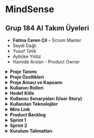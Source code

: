 # MindSense

##  Grup 184 AI Takım Üyeleri

- **Fatma Ceren Çil** – Scrum Master  
- Seydi Dağlı  
- Yusuf Tetik  
- Aybüke Yıldız  
- Hamide Arslan  - Product Owner



<details>
<summary><strong> Proje Tanımı</strong></summary>


MindSense, ilkokul ve ortaokul düzeyindeki öğrencilerin dijital ortamda bireysel ders çalışmasını destekleyen; yapay zekâ destekli, yazılı ve sesli etkileşime açık, duygusal durum farkındalığı yüksek bir eğitim platformudur.

Uygulama, öğrencinin seçtiği konularda etkileşimli olarak soru sorar ve öğrencinin verdiği cevapları yazılı veya sesli olarak analiz eder. Eğer öğrenci, öfke, üzüntü, kaygı, stres veya depresyon gibi olumsuz duygular taşıyorsa, sistem öncelikle öğrenciye uygun destekleyici yanıtlar üretir. Eğer bu durum devam ediyorsa veya risk düzeyi artıyorsa, ilgili okulun rehberlik servisine otomatik uyarı sistemi üzerinden bildirim gönderir.

MindSense, öğrenci performansını sadece akademik açıdan değil, psikolojik refah açısından da izleyen, Türkiye'de geliştirilen hibrit (eğitim + rehberlik destekli) yapay zekâ tabanlı okul içi rehberlik bildirim sistemine sahip eğitim teknolojisidir. Bu yönüyle bireysel farklılıklara saygı duyar, öğrencinin duygusal sesini dijital ortamda görünür kılar.

Uygulama, yapay zekâyı sadece bilgi üretiminde değil, aynı zamanda duygu analizi, rehberlik entegrasyonu ve otomatik yönlendirme mekanizması ile sosyal fayda yaratacak biçimde kullanır.



</details>

<details>
<summary><strong> Proje Özellikleri </strong></summary>

 **Konu Bazlı Dijital Etkileşim:**  
  Öğrenci, öğrenmek istediği dersi ve konuyu platform üzerinde seçer. Uygulama, konuya özel olarak yapılandırılmış soru–yanıt döngüsü başlatır.

- **Yapay Zekâ Destekli Öğrenme:**  
  LLM (Large Language Model) altyapısı ile öğrencinin verdiği yanıtlar değerlendirilir. Yanıtlara göre detaylı geri bildirimler ve takip soruları sunulur.

- **Duygu Analizi (Emotion Analysis):**  
  Öğrencinin verdiği yazılı veya sesli yanıtlar, DistilBERT Emotion modeli ile analiz edilir. Duygular (üzgün, öfkeli, stresli, kararsız vb.) sınıflandırılır.

- **Destekleyici Yanıtlar:**  
  Öğrencinin duygusal durumuna göre, pozitif geri bildirimler, motivasyon mesajları ve stres azaltıcı öneriler sistem tarafından otomatik olarak sunulur.

- **Rehberlik Sistemi Uyarı Mekanizması:**  
  Öğrencinin duygusal risk durumu eşik değeri aştığında, sistem bu durumu rehber öğretmen ekranına bildirim olarak iletir.

- **Sesli Yanıt ve Ses Tanıma:**  
  Öğrenci isterse mikrofon ile konuşarak da yanıt verebilir. Sistem bu sesi yazıya dönüştürüp analiz eder ve sesli yanıtla geri döner.

- **Farklı Rol ve Ekranlar:**  
  - **Öğrenci Paneli:** Konu seçimi, yanıt alanı, sesli yanıt butonları  
  - **Rehber Öğretmen Paneli:** Bildirimler, öğrenci duygu geçmişi ve müdahale seçenekleri  


- **Veri Güvenliği ve Loglama:**  
  Tüm analizler anonimleştirilmiş şekilde kayıt altına alınır. Kullanıcı verileri şifrelenerek saklanır.

- **Gelişmiş Geri Bildirim Motoru:**  
  Sistem, öğrencinin hem doğru–yanlış yanıtlarını hem de duygusal durumunu birleştirerek yönlendirmeleri buna göre üretir.

</details>

<details>
<summary><strong> Proje Amacı ve Kapsamı</strong></summary>

**Amaçlar:**
- Öğrencilerin bireysel öğrenme deneyimini iyileştirmek
- Cevaplardan duygusal durum tespiti yapmak
- Rehberlik birimlerine erken uyarı sistemleri sunmak

**Kapsam:**
- AI destekli soru–cevap mekanizması
- Yazılı ve sesli yanıtların duygusal analizi
- Rehber öğretmen bildirim sistemi
- Web arayüzü (Streamlit ile)
- Sesli iletişim modülü (girdi ve çıktı)
- Gelişmiş loglama ve kullanım analitiği

</details>


<details>
<summary><strong> Kullanıcı Rolleri</strong></summary>

| Rol               | Açıklama                                                                 |
|------------------|--------------------------------------------------------------------------|
| Öğrenci          | Sisteme giriş yaparak chatbot üzerinden ders çalışır ve analiz edilir.  |
| Rehber Öğretmen  | Riskli durumlarda öğrencilerle ilgili bildirim alır ve takip yapar.      |
| Sistem Yöneticisi| Kullanıcı yönetimi ve genel sistem kontrolünü sağlar.                    |
| Geliştirici      | Yazılım altyapısını geliştirir ve sistem entegrasyonlarını yürütür.      |
</details>


<details>
<summary><strong> Hedef Kitle</strong></summary>

- İlkokul, ortaokul düzeyindeki öğrenciler  
- Rehber öğretmenler ve okul psikolojik danışmanları  
- Eğitim kurumları (resmî veya özel)  
- Uzaktan eğitim sistemleri  
- Eğitim teknolojileri alanında çalışan geliştiriciler

</details>

<details>
<summary><strong> Kullanıcı Senaryoları (User Story)</strong></summary>

### Öğrenci (Primary User)
- Derse başlamadan önce duygusal durumumu analiz eden bir sistem kullanmak istiyorum ki sistem bana uygun bir içerik ve yaklaşım sunabilsin.
- Her ders için ayrı ayrı asistanla konuşmak istiyorum ki dersi daha iyi kavrayabileyim.
- Sorduğum sorulara yazılı ve sesli cevaplar alabilmek istiyorum ki anlamadığım noktaları daha net anlayabileyim.
- Asistanın beni anlamadığını hissettiğimde tekrar açıklamasını isteyebileyim ki öğrenme sürecim kesintiye uğramasın.

### Öğretmen
- Öğrencilerimin sistemdeki etkileşimlerini görmek istiyorum ki kimlerin desteğe ihtiyacı olduğunu anlayabileyim.
- Öğrencinin verdiği yanıtların hangi konularda eksik olduğunu görebilmek istiyorum ki bireysel destek sağlayabileyim.

### Rehber Öğretmen / Psikolojik Danışman
- Riskli duygusal duruma sahip öğrencilere ilişkin bildirim almak istiyorum ki erken müdahale edebileyim.
- Sistem tarafından analiz edilen duygusal durum geçmişini görebilmek istiyorum ki öğrencinin gelişimini uzun vadede izleyebileyim.

### Sistem Yöneticisi / Geliştirici
- Kullanıcı rollerini yönetebilmek istiyorum ki öğrenci, öğretmen ve danışmanlara uygun haklar verebileyim.
- Sistem loglarını takip edebilmek istiyorum ki sorun çıktığında hızlıca müdahale edebileyim.
- Kullanıcıdan gelen metni duygu analizine gönderen bir API yazmak istiyorum ki her mesajda öğrencinin ruh hali anlaşılabilsin.
</details>


<details>
<summary><strong> Kullanılan Teknolojiler</strong></summary>

## Kullanılan Teknolojiler

Tüm teknolojiler ücretsiz açık kaynaklıdır veya ücretsiz kullanım kontenjanı dahilindedir.

### Genel Teknoloji Tablosu

| Katman / Alan        | Teknoloji / Araçlar                    | Açıklama |
|----------------------|----------------------------------------|----------|
| Backend              | FastAPI                                | Python tabanlı hızlı ve modern web çatısı |
| Frontend             | Streamlit (veya Gradio)                | Web tabanlı etkileşimli kullanıcı arayüzü |
| Veritabanı           | PostgreSQL               | Kullanıcı ve içerik verilerinin saklanması |
| LLM (Yanıt Üretimi)  | Ollama – Gemma 3B (lokal), Gemini 1.5 Pro (bulut) | Chatbot yanıtları ve yönlendirme önerileri |
| Duygu Analizi (NLP)  | HuggingFace – DistilBERT Emotion       | Öğrenci metinlerinden duygu durumu tahmini |
| Ses Tanıma (STT)     | OpenAI Whisper veya Vosk               | Öğrenci sesli yanıtlarının metne dönüştürülmesi |
| Sesli Yanıt (TTS)    | gTTS, Tortoise TTS                     | Chatbot yanıtlarının sese dönüştürülmesi |
| Bildirim Sistemi     | E-posta API, Admin Panel               | Rehber öğretmene uyarı gönderme mekanizması |
| Loglama              | JSON formatında kayıt (timestamp + duygu + metin) | Öğrenci etkileşim geçmişi ve analiz raporları |
| Hosting / Deployment | Vercel (Frontend), Render (Backend)    | Projenin canlı ortama aktarılması |
| Proje Yönetimi       | Miro, GitHub Projects                  | Scrum yönetimi, sprint planlaması |
| Sürüm Kontrolü       | Git + GitHub                           | Kod versiyonlama ve takım içi iş birliği |


</details>
<details>
  <summary><strong> Miro Link </strong></summary>
  https://miro.com/welcomeonboard/SEw5bGFBK1pLZ1R4a050QnBsSk9Wc0R6WXN0clpoemt4M25zTW1YdUJuV3FSNnFnNDM3bUxmMkNQRW1BbS9aNHZZQTZmL1NlNXJ6ZFU4R0RhelhtRGRDK3V4S2N5UE05MC9haWVBZmJQWXk4TS9KbG16MHJyTTVjS3VpM3JIVEphWWluRVAxeXRuUUgwWDl3Mk1qRGVRPT0hdjE=?share_link_id=888493269890
</details>
<details>
<summary><strong>Product Backlog</strong></summary>

MindSense, öğrencilerin duygusal durumlarına duyarlı bir yapay zekâ destekli eğitim platformudur. Bu Product Backlog, Scrum metodolojisine uygun şekilde tüm iş paketlerini, kullanıcı ihtiyaçlarını ve teknik modülleri kapsamaktadır.


##  Product Backlog Tablosu

| ID | İş Kalemi | Öncelik | Açıklama |
|----|-----------|----------|-----------|
| PB-01 | Proje fikrinin netleştirilmesi | Yüksek | Eğitim temelli, duygusal analiz yapan bir sistem olarak MindSense projesi belirlendi. |
| PB-02 | Scrum rolleri atanması | Yüksek | Scrum Master, Product Owner ve diğer takım üyeleri netleştirildi. |
| PB-03 | Miro üzerinden Sprint planlaması yapılması | Yüksek | Sprint 1 oluşturuldu, görevler Sprint Backlog’a aktarıldı. |
| PB-04 | Product Backlog’un hazırlanması | Yüksek | Tüm iş paketleri listelendi ve sıralandı. |
| PB-05 | Kullanıcı personalarının belirlenmesi | Yüksek | Öğrenci, öğretmen, rehber öğretmen ve sistem yöneticisi rolleri oluşturuldu. |
| PB-06 | Kullanıcı hikâyelerinin yazılması (User Story) | Yüksek | Her rol için sistemden beklenen davranışlar detaylıca yazıldı. |
| PB-07 | Kullanılacak teknolojilerin kararlaştırılması | Yüksek | FastAPI, Streamlit, Whisper, HuggingFace, Supabase gibi teknolojiler seçildi. |
| PB-08 | Genel sistem akış diyagramının çizilmesi | Yüksek | Kullanıcıdan giriş → duygu analizi → sistem yanıtı süreci görselleştirildi. |
| PB-09 | Wireframe taslaklarının hazırlanması | Orta | Öğrenci arayüzüne dair 3 taslak wireframe geliştirildi. |
| PB-10 | Readme dosyasının oluşturulması | Yüksek | Projenin tüm içeriği markdown dosyasına aktarıldı. |
| PB-11 | Kurulum talimatlarının yazılması | Orta | Gerekli Python kütüphaneleri, model entegrasyonu ve ortam yapılandırması açıklandı. |
| PB-12 | Loglama sistemi için temel yapı kurulması | Orta | Kullanıcının mesajı, duygusu ve zaman bilgisi JSON olarak saklanacak. |
| PB-13 | Sesli yanıt sistemi entegrasyonu (TTS) | Orta | gTTS veya Tortoise ile öğrenciye sesli geri dönüş sağlanması planlandı. |
| PB-14 | Sesli giriş alma modülü (STT) | Orta | Whisper ile öğrencinin sesli giriş yapabilmesi sağlanacak. |
| PB-15 | İlk chatbot prototipinin oluşturulması | Yüksek | En temel haliyle kullanıcı mesajı → yanıt döngüsü oluşturuldu. |
| PB-16 | Duygu analiz modülü entegrasyonu | Yüksek | HuggingFace – DistilBERT Emotion modeliyle metinden duygu analizi yapılacak. |
| PB-17 | Riskli duygu durumlarında uyarı sistemi | Yüksek | “anger”, “sadness”, “fear” gibi etiketlerde sistemin tepki vermesi sağlanacak. |
| PB-18 | Rehber öğretmene bildirim modülü | Yüksek | Riskli öğrenciler için bildirim ekranı veya mail entegrasyonu geliştirilecek. |
| PB-19 | Öğrencinin duygu geçmişi izleme sayfası | Düşük | Öğrencinin duygu geçmişi grafiksel olarak sunulacak. |
| PB-20 | Chatbot'un hata anında kullanıcıyı yönlendirmesi | Orta | Cevaplayamadığında tekrar deneme veya açıklama isteyebilecek. |
| PB-21 | Konu bazlı içerik akışı oluşturulması | Yüksek | Öğrenci, istediği dersi seçebilecek ve asistan bu konudan sorumlu olacak. |
| PB-22 | Her konu için ayrı asistanın tanımlanması | Orta | “Matematik Asistanı”, “Fen Asistanı” gibi farklı kimliklerde konuşmalar. |
| PB-23 | Öğretmen için öğrenci rapor ekranı | Orta | Öğretmen, öğrencilerin hangi konularda zorlandığını görebilecek. |
| PB-24 | Admin için kullanıcı yönetimi paneli | Orta | Kullanıcılar ve yetkileri yönetilebilecek. |
| PB-25 | Geliştirici API dokümantasyonunun yazılması | Düşük | Sistemin entegrasyonunu kolaylaştırmak için açıklamalar hazırlanacak. |
| PB-26 | Arayüz stil dosyalarının organize edilmesi | Orta | UI/UX temiz ve sade bir yapıya kavuşacak. |
| PB-27 | Uygulama ekran kayıtları ve demoların oluşturulması | Düşük | Projenin tanıtımı için kullanılacak demo videolar planlandı. |
| PB-28 | Tüm çıktıların `docs/` klasörüne taşınması | Orta | Sprint içeriği, wireframe, toplantı SS’leri bu klasörde tutulacak. |
| PB-29 | Toplantı notlarının görsellerle belgelenmesi | Orta | WhatsApp ve Google Meet toplantı çıktılarına README’den bağlantı verilecek. |
| PB-30 | Sprint puanlama ve burndown chart hazırlanması | Orta | Her sprint için ağırlıklandırılmış görev puanları ve ilerleme grafiği oluşturulacak. |
| PB-31 | GitHub proje yapısının organizasyonu | Yüksek | Tüm klasörler, dosya isimlendirmeleri ve içerikler düzenlenecek. |
| PB-32 | Proje tanıtım sunumunun hazırlanması | Düşük | Demo günü için proje özelliklerini anlatan sunum hazırlanacak. |
| PB-33 | Sesli girdilerden gelen duygu analiz testi | Yüksek | STT modülünden gelen verilerin duygu modeline entegrasyonu sağlanacak. |
| PB-34 | Model karşılaştırması: DistilBERT vs alternatif | Orta | Hangi modelin daha uygun olduğu test edilecek. |
| PB-35 | Geliştirici test ortamı kurulumu | Orta | Her modül ayrı ayrı test edilerek birleştirilecek. |
| PB-36 | Test kullanıcıları ile erken kullanım denemesi | Düşük | Öğrenci rolündeki birkaç kişi ile kullanım testi yapılacak. |
| PB-37 | Sistem cevap süresi ve kararlılık testi | Orta | Özellikle TTS ve duygu analizi süresi test edilecek. |
| PB-38 | Modelin yanlış duygu tahmininde davranışı | Orta | Yanlış analizde sistemin toleranslı yanıt vermesi sağlanacak. |
| PB-39 | Erişilebilirlik testleri (A11Y) | Düşük | Engelli kullanıcılar için temel kontroller yapılacak. |
| PB-40 | Proje sonuç raporu ve kapanış dökümanları | Düşük | Projenin çıktıları belgelenerek kapanışı yapılacak. |


</details>

<details>
<summary><strong> Sprint 1</strong></summary>
  
## Sprint 1: Proje Planlama ve Hazırlık Süreci

Bu sprintte, proje fikrinin netleştirilmesi, ekip rollerinin belirlenmesi, teknolojik altyapının kararlaştırılması ve temel arayüz taslaklarının oluşturulması hedeflenmiştir.

### Tamamlanan Başlıca Çalışmalar

- **Proje fikri belirlendi:** Eğitim odaklı bir yapay zekâ destekli sistem geliştirme kararı alındı. Öğrencilerin verdiği yazılı veya sesli cevaplara göre duygu analizi yapılacak; depresif, öfkeli veya üzgün gibi durumlar algılandığında destek mesajı gösterilecek veya rehber öğretmene bildirim gönderilecek.
- **Ekip rolleri tanımlandı:** Scrum Master, Product Owner ve geliştirici ekip üyeleri belirlendi. 
- **Kullanılacak teknolojiler seçildi:** Streamlit, Whisper, gTTS, DistilBERT Emotion, Gemini 1.5 Pro gibi çözümler üzerinden çalışılmasına karar verildi. 
- **UI wireframe taslakları oluşturuldu:** Öğrenci arayüzü, konu seçim ekranı ve sohbet ekranı gibi temel bölümler için ilk taslaklar çizildi.
- **Miro üzerinden planlama yapıldı:** Sprint backlog oluşturuldu, görevler dağıtıldı ve ilerleme burndown chart ile takip edildi.
- **Chatbot modülünün temel yapısı hazırlandı:** Öğrenci mesajlarını alıp duygu analizine gönderme süreci prototip düzeyde kurgulandı.
- **Scrum belgeleri toplandı:** Toplantı notları, görev dağılımı ekran görüntüleri ve wireframe tasarımları arşivlendi.

### Sprint 1 Belgeleri ve Ekran Görüntüleri

Aşağıdaki belgeler, Sprint 1 süresince yapılan planlamaları ve çalışmaları belgelemektedir:

#### Miro Panosu ve Sprint Planlaması

- 📌 [Miro Sprint Panosu 1](docs/sprint1/miro_board_1.png)  
- 📌 [Miro Sprint Panosu 2](docs/sprint1/miro_board_2.png)

#### UI Wireframe Tasarımları

- 🖼️ [Wireframe – Ana Sayfa](wireframes/wireframe_1.png.jpg)  
- 🖼️ [Wireframe – Chatbot Ekranı](wireframes/wireframe_2.png.jpg)  
- 🖼️ [Wireframe – Konu Seçimi](wireframes/wireframe_3.png.jpg)

#### Takım İletişimi – Toplantılar ve Notlar

- 🗨️ [WhatsApp Notları 1](docs/whatsapp_1.png.png)  
- 🗨️ [WhatsApp Notları 2](docs/whatsapp_2.png.png)  
- 🗨️ [WhatsApp Notları 3](docs/whatsapp_3.png.png)  
- 🗨️ [WhatsApp Notları 4](docs/whatsapp_4.png.png)  
- 🗨️ [WhatsApp Notları 5](docs/whatsapp_5.png.png) 
- 💻 [Meet Toplantısı – Ekip Planlama 1](docs/meet_1.png.png)  
- 💻 [Meet Toplantısı – UI Tartışması 2](docs/meet_2.png.png)


### Sprint 1 Değerlendirmesi

Sprint 1 sonunda proje yönü ve çalışma düzeni netleştirilmiş, geliştirme için gerekli planlama tamamlanmıştır. Bu sprintin sonunda ekip olarak odaklandığımız başlıca çıktı, doğru hedefe odaklanmak ve sürdürülebilir bir geliştirme süreci oluşturmaktı. Eksik kalan tüm detaylar Sprint 2’ye aktarılacaktır.


Aşağıda, Sprint 1 sürecinde takımımızın performansını değerlendiren 100 puanlık bir skorlama tablosu yer almaktadır. Her bir kriter, sürecin önemli bir yönünü temsil etmekte ve 20 puan üzerinden değerlendirilmiştir.

| Kriter                         | Açıklama                                                                 | Puan (20 üzerinden) |
|-------------------------------|--------------------------------------------------------------------------|---------------------|
| Takım içi iletişim            | WhatsApp, Google Meet, görev takibi ne kadar düzenli yapıldı?           | 20                  |
| Scrum uygulamalarına uygunluk | Scrum Master & PO seçimi, görev dağılımı, burndown chart oluşturma vs.  | 18                  |
| Belgelendirme kalitesi        | README yapısı, User Story, teknoloji tablosu, kullanım talimatları vs.  | 20                  |
| UI/Wireframe çıktıları        | Wireframe dosyaları, genel kullanıcı akışı, prototip kalitesi           | 17                  |
| Zamanında tamamlama           | Sprint görevlerinin belirtilen sürede tamamlanması                      | 17                  |
| **Toplam**                    |                                                                          | **92 / 100**        |

> Sprint 1 başarıyla tamamlanmıştır. Takım, planlanan işlerin büyük bölümünü zamanında tamamlamış ve Scrum metodolojisine uygun şekilde ilerlemiştir.
[Burndown Chart](docs/sprint1_burndown_chart.png)

# Sprint 1 Retrospective 
##  Neler İyi Gitti? 

- Takım üyeleri arasında iletişim ve görev paylaşımı şeffaf ve dengeliydi.
- Miro üzerinden yürütülen planlama toplantıları düzenli ve verimli geçti.
- Proje klasör yapısı ve temel dosyalar zamanında oluşturuldu.
- Tüm wireframe’ler sprint sonuna kadar tamamlandı ve kullanılabilir hale getirildi.
- Chatbot için kullanılacak örnek soru-cevap metinleri başarıyla toplandı.
- Gradio tabanlı chatbot arayüzü ilk taslağı oluşturuldu.
- Öğrenci senaryoları, kullanıcı ihtiyaçlarına uygun şekilde tanımlandı.
- Kullanıcıdan duygu analizi yapacak temel yapı hakkında fikir birliği sağlandı.
- GitHub dosya yapısı ve commit yönetimi temiz ve düzenli olarak sürdürüldü.
- Tüm planlanan görevler zamanında teslim edildi, eksik kalmadı.

##  Neler Geliştirilebilir?

İlk sprint sürecinde planlanan tüm görevler zamanında tamamlandı ve ekip içi koordinasyon güçlüydü. Bu sprint özelinde öne çıkan belirgin bir aksaklık yaşanmadı. Takım yapısının sağlıklı ilerlemesi için benzer disiplinin gelecek sprintlerde de sürdürülmesi hedeflenmektedir.

## Gelecek Sprintlerde Hedefler 

- Chatbotun daha gelişmiş sürümünün tamamlanması (doğrudan kullanıcı ile yazılı iletişim kurulabilmesi).
- Duygu analiz modülünün temel algoritmalarının hazırlanması.
- Backend ve frontend yapılarına dair temel dosya ve fonksiyonların başlatılması.
- Öğrencinin verdiği yanıtlardan duygu analizini çalıştıran ilk versiyonun tamamlanması.
- Chatbotun verdiği yanıtları öğrencinin duygusal durumuna göre uyarlayan ilk versiyonun yazılması.
- Kullanıcıdan gelen verilerin daha iyi sınıflandırılabilmesi için test datası ve label örneklerinin hazırlanması.




</details>
<details>
<summary><strong> Sprint 2 </strong></summary>

Bu sprintte, duygu analiz modülünün tam entegre şekilde çalışması, chatbotun duygusal bağlama göre yanıt verebilmesi, veritabanı log sisteminin oluşturulması ve öğrenci/öğretmen paneline ait UI ekranlarının tamamlanması hedeflenmiştir.



### Tamamlanan Başlıca Çalışmalar

**Duygu Analizi Modülü:**
- Emotion API sistemi projeye entegre edildi.
- Öğrenci mesajlarındaki duygu (üzgün, öfkeli, mutlu vb.) sınıflandırmaları yapıldı.
- Riskli duygular için düşük/orta/yüksek eşik sistemi tanımlandı.
- Duygular zaman damgalı olarak kaydedilip loglandı.

**Chatbot Geliştirme:**
- Langchain framework ile chatbot pipeline’ı oluşturuldu.
- Prompt sistemine duygusal bağlam tanıma özelliği eklendi.
- Öğrenci mesajlarına göre farklı duygu türlerine özgü yanıtlar üretildi.
- LLM tabanlı hafıza sistemi (Langchain memory) entegre edildi.
- TTS modülü planlandı ancak uygulaması Sprint 3’e aktarıldı.

**Veritabanı ve Backend:**
- SQLite tabanlı veritabanı yapısı oluşturuldu.
- `users`, `chat_logs`, `emotion_logs` gibi tablolar tanımlandı.
- Otomatik log kayıt sistemi geliştirildi.
- Backend üzerinden duygu ve mesaj verileri kolay filtrelenebilir hâle getirildi.

**Frontend/UI:**
- Öğrenci paneli wireframe’leri tamamlandı:
  - Giriş (Login) ekranı
  - Kayıt (Sign Up) ekranı
  - Ana ekran (Chatbot + Anket modülü)
- Öğretmen paneli tasarlandı:
  - Öğrenci geçmişi görünümü
  - Riskli durum filtreleme ekranı
- Renk paleti, buton stilleri ve uyarı bileşenleri belirlendi.
- Tüm tasarımlar Miro panosuna eklendi ve ekran görüntüleri `docs/` klasörüne aktarıldı.

**Yönetim ve Planlama:**
- Sprint 2 planlaması yapıldı ve Miro panosuna işlendi.
- WhatsApp üzerinden görev paylaşımı ve senkronizasyon sağlandı.
- 5 adet Google Meet toplantısı gerçekleştirildi.
- Tüm toplantı ve iletişim çıktılarına ait ekran görüntüleri `docs/` alt klasörlerinde saklandı.
- Burndown chart güncellendi.

<details>
<summary><strong> Sprint 2 Belgeleri ve Ekran Görüntüleri</strong></summary>

**📌 Miro Panosu ve Sprint Planlaması**  
- ![Miro1](docs/sprint2/Miro1.png)  
- ![Miro2](docs/sprint2/Miro2,.png)  
- ![Miro3](docs/sprint2/Miro3.png)
- - ![Miro3](docs/sprint2/Miro4.png)

**🖼️ UI ve Chatbot Ekranları**  
- ![Chatbot Streamlit](docs/sprint2/ChatbotStreamlit.png)  

#### Öğrenci Paneli
- 🖼️ ![Ana Ekran – Chatbot](docs/sprint2/Chatbot%20Streamlit.png)
- 🖼️ ![Frontend 1](docs/sprint2/frontend1.jpg)
- 🖼️ ![Frontend 2](docs/sprint2/frontend2.jpg)
- 🖼️ ![Frontend 3](docs/sprint2/frontend3.jpg)

#### Öğrenci Anket ve Sesli Etkileşim
- 🖼️ ![Frontend 4](docs/sprint2/frontend4.jpg)
- 🖼️ ![Frontend 5](docs/sprint2/frontend5.jpg)

#### Öğretmen Paneli
- 🖼️ ![Frontend 6](docs/sprint2/frontend6.jpg)

**🗨️ WhatsApp Görev Paylaşımları**  
- ![WhatsApp1](docs/sprint2/Whatsapp1.png)  
- ![WhatsApp2](docs/sprint2/Whatsapp2.png)  
- ![WhatsApp3](docs/sprint2/Whatsapp3.png)

**💻 Toplantı Kayıtları**  
- ![Toplantı1](docs/sprint2/Toplantı.png)  
- ![Toplantı2](docs/sprint2/Toplantı2.png)

</details>


### Sprint 2 Değerlendirmesi

Sprint 2 sonunda sistemin ilk tam çalışan iskeleti ortaya çıkarılmış, öğrenci mesajlarının işlenmesi, duygusal analizden geçmesi ve uygun yanıtın chatbot tarafından verilmesi başarıyla gerçekleştirilmiştir. Öğretmen ve öğrenci arayüzlerinin tüm temel ekranları tamamlanmış; backend ve veritabanı tarafı da üretim düzeyinde çalışabilir hale getirilmiştir.

Sprint boyunca ekip disiplinli, koordine ve planlı bir şekilde ilerlemiştir. Geliştirme çıktılarının tamamı hem görseller hem dosyalar halinde belgelenmiştir.

Aşağıda takımın performansını değerlendiren bir tablo yer almaktadır:

<details>
<summary><strong>🔍 Sprint 2 Görev Bazlı Skorlama Tablosu</strong></summary>

### 📊 Görev Bazlı Performans Tablosu

#### 🧠 Duygu Analizi Sistemi

| Modül                 | Görev                           | Durum | Açıklama                                                           | Puan |
|-----------------------|----------------------------------|-------|--------------------------------------------------------------------|------|
| Duygu Analizi Sistemi | Test için veri seti hazırlanması | ✅    | Örnek cümleler ve duygu senaryoları oluşturuldu.                  | 5    |
|                       | Emotion API Entegrasyonu         | ✅    | DistilBERT modeli ile duygu API’si başarıyla kuruldu.             | 5    |
|                       | Duygu Analizi Sınıflandırması    | ✅    | Anger, sadness vb. etiket sistemi geliştirildi.                   | 5    |
|                       | Kritik Durum Eşikleri            | ✅    | Risk seviyeleri (düşük–orta–yüksek) sınıflandırıldı.              | 5    |
|                       | Duygu Loglama                    | ✅    | Timestamp’li duygu kaydı başarıyla oluşturuldu.                   | 5    |

#### 👨‍🏫 Öğrenci & Öğretmen Paneli

| Modül                  | Görev             | Durum | Açıklama                                                    | Puan |
|------------------------|-------------------|-------|-------------------------------------------------------------|------|
| Öğrenci & Öğretmen Paneli | Öğrenci Paneli    | ✅    | Giriş, kayıt, anasayfa gibi tüm bileşenler hazırlandı.      | 5    |
|                        | Kullanıcı Rolleri | ✅    | Öğrenci, öğretmen ve admin rolleri tanımlandı.              | 5    |

#### 🎨 Frontend

| Modül     | Görev                          | Durum | Açıklama                                                               | Puan |
|-----------|--------------------------------|-------|------------------------------------------------------------------------|------|
| Frontend  | Giriş Yap Sayfası              | ✅    | Öğrenci giriş sayfası tasarlandı (`Ekran görüntüsü.png`).             | 5    |
|           | Kayıt Olma Sayfası            | ✅    | Kayıt sayfası tamamlandı.                                              | 5    |
|           | Öğrencinin Chatbot ile Etkileşimi | ✅ | Chat ekranı aktif ve kullanılabilir durumda.                          | 5    |

#### 🗃️ Veritabanı & Veri Yönetimi

| Modül                    | Görev                        | Durum | Açıklama                                                                 | Puan |
|--------------------------|------------------------------|-------|--------------------------------------------------------------------------|------|
| Veritabanı & Veri Yönetimi | Veritabanı Şeması            | ✅    | `users`, `chat_logs`, `emotion_logs` tabloları oluşturuldu.              | 5    |
|                          | DB Kurulumu ve Bağlantı      | ✅    | SQLite üzerinden bağlantılar kuruldu.                                    | 5    |
|                          | Timestamp ile Duygu Loglama  | ✅    | Tüm loglar zaman bilgisiyle kaydedildi.                                  | 5    |
|                          | Öğrenci Cevaplarının Kaydı   | ✅    | Mesaj verileri veritabanına başarıyla aktarıldı.                         | 5    |
|                          | Rol Bazlı Kullanıcı Saklama  | ✅    | Kullanıcı rolleri veritabanında ayrı tutuluyor.                          | 5    |
|                          | Test Amaçlı DB Kullanımı     | ✅    | İlk test bağlantıları başarıyla çalıştırıldı.                            | 5    |

#### 🗂️ Yönetim & Belgeler

| Modül              | Görev                      | Durum | Açıklama                                                                 | Puan |
|--------------------|----------------------------|-------|--------------------------------------------------------------------------|------|
| Yönetim & Belgeler | Toplantı Görselleri + Döküm| ✅    | `Toplantı1.png`, `Toplantı2.png`, `Whatsapp1-3.png` yüklendi.            | 5    |
|                    | GitHub Dosya Yapısı        | ✅    | `docs/sprint2/` klasörü ve içerikler düzenlendi.                         | 5    |
|                    | Burndown Chart             | ✅    | Miro planlamaları `Miro1.png` üzerinden belgelenerek yüklendi.           | 5    |
|                    | Sprint 3 Planlaması        | ✅    | Yeni görevler `Miro2.png`, `Miro3.png`, `Miro4.png` görselleriyle eklendi.| 5    |

#### 🤖 Chatbot Geliştirme Modülü

| Modül                | Görev                         | Durum | Açıklama                                                               | Puan |
|----------------------|--------------------------------|-------|------------------------------------------------------------------------|------|
| Chatbot Modülü       | Langchain Entegrasyonu         | ⚠️    | Pipeline başlatıldı, ancak bazı hafıza/prompt detayları eksik.         | 3    |
|                      | Chatbot Prompt Sistemi         | ✅    | Duygusal bağlam içeren prompt sistemi hazırlandı.                      | 5    |
|                      | Chatbot Mesaj Akışı            | ✅    | Hafıza ve akış sistemi oluşturuldu.                                    | 5    |
|                      | Chatbot Arayüzü Prototipi      | ✅    | Streamlit ile chatbot ekranı çalışır hâlde geliştirildi (`Chatbot Streamlit.png`). | 5    |
|                      | TTS Desteği                    | ❌    | Sprint 3'e ertelendi.                                                  | 0    |

---

### ✅ Sprint 2 Toplam Skor

| Kategori                  | Görev Sayısı | Maks. Puan | Alınan Puan |
|---------------------------|--------------|------------|-------------|
| Duygu Analizi Sistemi     | 5            | 25         | 25          |
| Öğrenci & Öğretmen Paneli| 2            | 10         | 10          |
| Frontend                  | 3            | 15         | 15          |
| Veritabanı Yönetimi       | 6            | 30         | 30          |
| Yönetim & Belgeler        | 4            | 20         | 20          |
| Chatbot Modülü            | 5            | 25         | 18          |
| **TOPLAM**                | **25**       | **125**    | **118**     |

</details>




### Sprint 2 Retrospective

**Neler İyi Gitti?**
- Chatbot modülü tamamen çalışır hâle getirildi.
- Duygu analiz sistemi sınıflandırma, eşik belirleme ve loglama olarak eksiksiz kuruldu.
- Öğrenci ve öğretmen arayüzlerine ait tüm temel ekranlar net ve kullanılabilir şekilde tasarlandı.
- Takım içi iletişim, WhatsApp ve Meet üzerinden sürekli sürdürüldü.
- GitHub yapısı, dosya düzeni ve issue takibi optimize edildi.
- Veritabanı yapısı sade ve genişlemeye açık biçimde tasarlandı.

**Neler Geliştirilebilir?**
- TTS entegrasyonu planlandı ancak geliştirilemedi.
- UI ekranlarında detaylı bileşenlerin (animasyon, geri bildirim sistemi) Sprint 3'e bırakılması gerekti.


### Gelecek Sprintlerde Hedefler

- TTS modülünün entegre edilmesi (Chatbot’un sesli yanıt verebilmesi)
- Öğrencinin duygu skorlarına göre öğretmene bildirim sisteminin kurulması
- UI bileşenlerinin detaylandırılması (modal, pop-up, toast, animasyonlar)
- Öğretmen panelinde geçmiş analiz verilerine göre sıralama ve filtreleme eklenmesi
- Kullanıcı testleri için senaryo oluşturulması ve pilot denemelerin başlatılması
</details>
<details>
<summary><strong> Kurulum Talimatları</strong></summary>

```bash
# 1. Repoyu klonlayın
git clone https://github.com/Yusuf-Tetik/YapayZekaAkademi.git
cd YapayZekaAkademi

# 2. Sanal ortam oluşturun ve etkinleştirin
python -m venv venv
source venv/bin/activate  # Windows için: venv\Scripts\activate

# 3. Gereksinimleri yükleyin
pip install -r requirements.txt

# 4. Backend sunucusunu çalıştırın
cd backend
uvicorn main:app --reload
</details>
